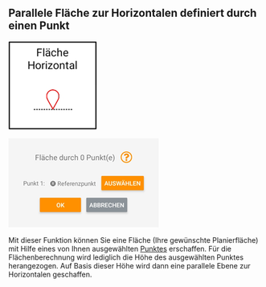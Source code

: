 ## Parallele Fläche zur Horizontalen definiert durch einen Punkt
![Horizontale Fläche Button](../images_funktionen/0pt_plane.png)

![Horizontale Fläche Screen](../images_funktionen/0pt_plane_screen.png)

Mit dieser Funktion können Sie eine Fläche (Ihre gewünschte Planierfläche) mit Hilfe eines von Ihnen ausgewählten [Punktes](https://docs.excav.de/app/funktionen/punkte/) erschaffen. Für die Flächenberechnung wird lediglich die Höhe des ausgewählten Punktes herangezogen. Auf Basis dieser Höhe wird dann eine parallele Ebene zur Horizontalen geschaffen.